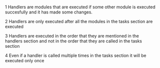 1 Handlers are modules that are executed if some other module is executed succesfully and it has made some changes.

2 Handlers are only executed after all the modules in the tasks section are executed

3 Handlers are executed in the order that they are mentioned in the handlers section and not in the order that they are called in the tasks section

4 Even if a handler is called multiple times in the tasks section it will be executed only once
